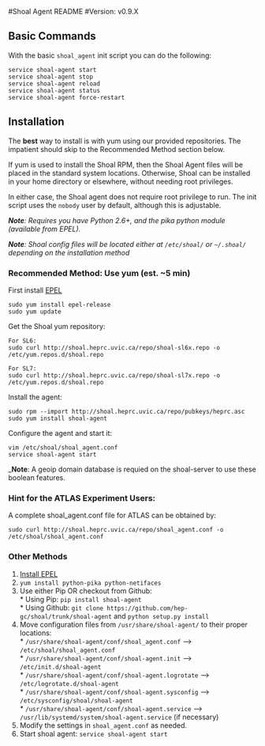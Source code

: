 #Shoal Agent README
#Version: v0.9.X

## Basic Commands
With the basic `shoal_agent` init script you can do the following:

```
service shoal-agent start
service shoal-agent stop
service shoal-agent reload 
service shoal-agent status
service shoal-agent force-restart
```

## Installation

The **best** way to install is with yum using our provided repositories. The impatient should skip to the Recommended Method section below.

If yum is used to install the Shoal RPM, then the Shoal Agent files will be placed in the standard system locations.
Otherwise, Shoal can be installed in your home directory or elsewhere, without needing root privileges.

In either case, the Shoal agent does not require root privilege to run. The init script uses the `nobody` user by default, although this is adjustable.

 _**Note**: Requires you have Python 2.6+, and the pika python module (available from EPEL)._

_**Note**: Shoal config files will be located either at `/etc/shoal/` or `~/.shoal/` depending on the installation method_

### Recommended Method: Use yum (est. ~5 min)

First install [EPEL](http://fedoraproject.org/wiki/EPEL) 

    sudo yum install epel-release
    sudo yum update

Get the Shoal yum repository:

    For SL6:
    sudo curl http://shoal.heprc.uvic.ca/repo/shoal-sl6x.repo -o /etc/yum.repos.d/shoal.repo

    For SL7:
    sudo curl http://shoal.heprc.uvic.ca/repo/shoal-sl7x.repo -o /etc/yum.repos.d/shoal.repo
   
Install the agent:

    sudo rpm --import http://shoal.heprc.uvic.ca/repo/pubkeys/heprc.asc
    sudo yum install shoal-agent

Configure the agent and start it:

    vim /etc/shoal/shoal_agent.conf
    service shoal-agent start


 _**Note**: A geoip domain database is requied on the shoal-server to use these boolean features.


### Hint for the ATLAS Experiment Users:

A complete shoal_agent.conf file for ATLAS can be obtained by:

    sudo curl http://shoal.heprc.uvic.ca/repo/shoal_agent.conf -o /etc/shoal/shoal_agent.conf


### Other Methods
  1. [Install EPEL](http://fedoraproject.org/wiki/EPEL)
  2. `yum install python-pika python-netifaces`
  3. Use either Pip OR checkout from Github:   
    * Using Pip: `pip install shoal-agent`    
    * Using Github: `git clone https://github.com/hep-gc/shoal/trunk/shoal-agent` and `python setup.py install`   
  4. Move configuration files from `/usr/share/shoal-agent/` to their proper locations:   
    * `/usr/share/shoal-agent/conf/shoal_agent.conf` --> `/etc/shoal/shoal_agent.conf`   
    * `/usr/share/shoal-agent/conf/shoal-agent.init` --> `/etc/init.d/shoal-agent`   
    * `/usr/share/shoal-agent/conf/shoal-agent.logrotate` --> `/etc/logrotate.d/shoal-agent`    
    * `/usr/share/shoal-agent/conf/shoal-agent.sysconfig` --> `/etc/sysconfig/shoal/shoal-agent`   
    * `/usr/share/shoal-agent/conf/shoal-agent.service` --> `/usr/lib/systemd/system/shoal-agent.service` (if necessary)   
  5. Modify the settings in `shoal_agent.conf` as needed.
  6. Start shoal agent: `service shoal-agent start`
